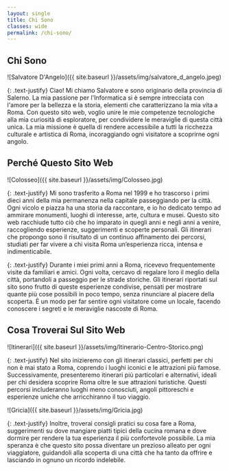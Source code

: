 ```yaml
---
layout: single
title: Chi Sono
classes: wide
permalink: /chi-sono/
---
```


## Chi Sono

![Salvatore D'Angelo]({{ site.baseurl }}/assets/img/salvatore_d_angelo.jpeg)

{: .text-justify}
Ciao! Mi chiamo Salvatore e sono originario della provincia di Salerno. La mia passione per l'Informatica si è sempre intrecciata con l'amore per la bellezza e la storia, elementi che caratterizzano la mia vita a Roma. Con questo sito web, voglio unire le mie competenze tecnologiche alla mia curiosità di esploratore, per condividere le meraviglie di questa città unica. La mia missione è quella di rendere accessibile a tutti la ricchezza culturale e artistica di Roma, incoraggiando ogni visitatore a scoprirne ogni angolo.

## Perché Questo Sito Web

![Colosseo]({{ site.baseurl }}/assets/img/Colosseo.jpg)

{: .text-justify}
Mi sono trasferito a Roma nel 1999 e ho trascorso i primi dieci anni della mia permanenza nella capitale passeggiando per la città. Ogni vicolo e piazza ha una storia da raccontare, e io ho dedicato tempo ad ammirare monumenti, luoghi di interesse, arte, cultura e musei. Questo sito web racchiude tutto ciò che ho imparato in quegli anni e negli anni a venire, raccogliendo esperienze, suggerimenti e scoperte personali. Gli itinerari che propongo sono il risultato di un continuo affinamento dei percorsi, studiati per far vivere a chi visita Roma un’esperienza ricca, intensa e indimenticabile.

{: .text-justify}
Durante i miei primi anni a Roma, ricevevo frequentemente visite da familiari e amici. Ogni volta, cercavo di regalare loro il meglio della città, portandoli a passeggio per le strade storiche. Gli itinerari riportati sul sito sono frutto di queste esperienze condivise, pensati per mostrare quante più cose possibili in poco tempo, senza rinunciare al piacere della scoperta. È un modo per far sentire ogni visitatore come un locale, facendo conoscere i segreti e le meraviglie nascoste di Roma.

## Cosa Troverai Sul Sito Web

![Itinerari]({{ site.baseurl }}/assets/img/Itinerario-Centro-Storico.png)

{: .text-justify}
Nel sito inizieremo con gli itinerari classici, perfetti per chi non è mai stato a Roma, coprendo i luoghi iconici e le attrazioni più famose. Successivamente, presenteremo itinerari più particolari e alternativi, ideali per chi desidera scoprire Roma oltre le sue attrazioni turistiche. Questi percorsi includeranno luoghi meno conosciuti, angoli pittoreschi e esperienze uniche che arricchiranno il tuo viaggio.

![Gricia]({{ site.baseurl }}/assets/img/Gricia.jpg)

{: .text-justify}
Inoltre, troverai consigli pratici su cosa fare a Roma, suggerimenti su dove mangiare piatti tipici della cucina romana e dove dormire per rendere la tua esperienza il più confortevole possibile. La mia speranza è che questo sito possa diventare un prezioso alleato per ogni viaggiatore, guidandoli alla scoperta di una città che ha tanto da offrire e lasciando in ognuno un ricordo indelebile.
